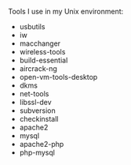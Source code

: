 Tools I use in my Unix environment:
* usbutils
* iw
* macchanger
* wireless-tools
* build-essential
* aircrack-ng
* open-vm-tools-desktop
* dkms
* net-tools
* libssl-dev
* subversion
* checkinstall
* apache2
* mysql
* apache2-php
* php-mysql
